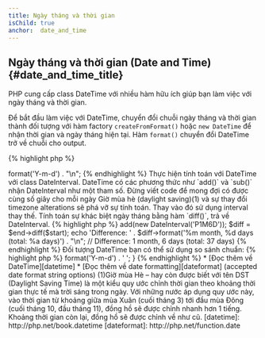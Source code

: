 ```yaml
---
title: Ngày tháng và thời gian
isChild: true
anchor:  date_and_time
---
```


## Ngày tháng và thời gian (Date and Time) {#date_and_time_title}

PHP cung cấp class DateTime với nhiều hàm hữu ích giúp bạn làm việc với ngày tháng và thời gian. 

Để bắt đầu làm việc với DateTime, chuyển đổi chuỗi ngày tháng và thời gian thành đối tượng với hàm factory `createFromFormat()` 
hoặc `new DateTime` để nhận thời gian và ngày tháng hiện tại. Hàm `format()` chuyển đổi DateTime trở về 
chuỗi cho output.

{% highlight php %}
<?php
$raw = '22. 11. 1968';
$start = DateTime::createFromFormat('d. m. Y', $raw);

echo 'Start date: ' . $start->format('Y-m-d') . "\n";
{% endhighlight %}

Thực hiện tính toán với DateTime với class DateInterval. DateTime có các phương thức như `add()` và `sub()` 
nhận DateInterval như một tham số. Đừng viết code để mong đợi có được cùng số giây cho mỗi ngày 
Giờ mùa hè (daylight saving)(1) và sự thay đổi timezone alterations sẽ phá vỡ sự tính toán. Thay vào đó sử dụng interval thay thế. 
Tính toán sự khác biệt ngày tháng bằng hàm `diff()`, trả về DateInterval.

{% highlight php %}
<?php
// create a copy of $start and add one month and 6 days
$end = clone $start;
$end->add(new DateInterval('P1M6D'));

$diff = $end->diff($start);
echo 'Difference: ' . $diff->format('%m month, %d days (total: %a days)') . "\n";
// Difference: 1 month, 6 days (total: 37 days)
{% endhighlight %}

Đối tượng DateTime bạn có thể sử dụng so sánh chuẩn:

{% highlight php %}
<?php
if ($start < $end) {
    echo "Start is before end!\n";
}
{% endhighlight %}

Một ví dụ cuối cùng để giải thích class DatePeriod. Nó được dùng để lặp lại các sự kiện tuần hoàn. 
Nó có thể nhận hai đối tượng DateTime, bắt đầu và kết thúc, và khoảng thời gian sẽ trả về tất cả các sự kiện trong khoảng đó.


{% highlight php %}
<?php
// output all thursdays between $start and $end
$periodInterval = DateInterval::createFromDateString('first thursday');
$periodIterator = new DatePeriod($start, $periodInterval, $end, DatePeriod::EXCLUDE_START_DATE);
foreach ($periodIterator as $date) {
    // output each date in the period
    echo $date->format('Y-m-d') . ' ';
}
{% endhighlight %}

* [Đọc thêm về DateTime][datetime]
* [Đọc thêm về date formatting][dateformat] (accepted date format string options)

(1)Giờ mùa Hè – hay còn được biết với tên DST (Daylight Saving Time) là một kiểu quy ước chỉnh thời gian 
theo khoảng thời gian thực tế mà trời sáng trong ngày. Với những nước áp dụng quy ước này, 
vào thời gian từ khoảng giữa mùa Xuân (cuối tháng 3) tới đầu mùa Đông (cuối tháng 10, đầu tháng 11), 
đồng hồ sẽ được chỉnh nhanh hơn 1 tiếng. Khoảng thời gian còn lại, đồng hồ sẽ được chỉnh về như cũ.

[datetime]: http://php.net/book.datetime
[dateformat]: http://php.net/function.date
